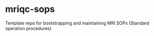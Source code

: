 # mriqc-sops
Template repo for bootstrapping and maintaining MRI SOPs (Standard operation procedures)
